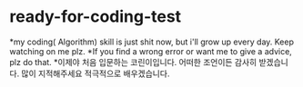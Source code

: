 # ready-for-coding-test
*my coding( Algorithm) skill is just shit now, but i'll grow up every day. Keep watching on me plz.
*If you find a wrong error or want me to give a advice, plz do that.
*이제야 처음 입문하는 코린이입니다. 어떠한 조언이든 감사히 받겠습니다. 많이 지적해주세요 적극적으로 배우겠습니다.
